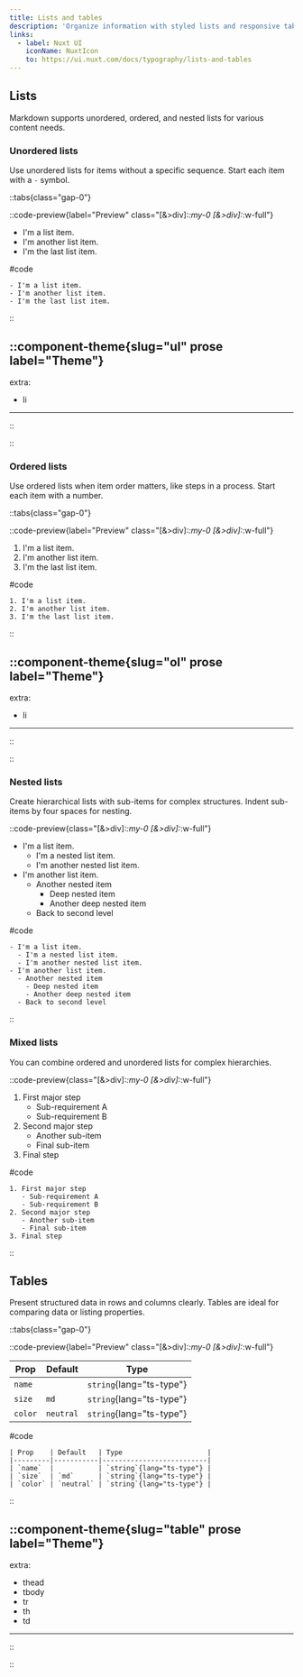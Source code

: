 ```yaml
---
title: Lists and tables
description: 'Organize information with styled lists and responsive tables for clear, consistent readability.'
links:
  - label: Nuxt UI
    iconName: NuxtIcon
    to: https://ui.nuxt.com/docs/typography/lists-and-tables
---
```


## Lists

Markdown supports unordered, ordered, and nested lists for various content needs.

### Unordered lists

Use unordered lists for items without a specific sequence. Start each item with a `-` symbol.

::tabs{class="gap-0"}

::code-preview{label="Preview" class="[&>div]:*:my-0 [&>div]:*:w-full"}

- I'm a list item.
- I'm another list item.
- I'm the last list item.

#code

```mdc
- I'm a list item.
- I'm another list item.
- I'm the last list item.
```

::

::component-theme{slug="ul" prose label="Theme"}
---
extra:
  - li
---
::

::

### Ordered lists

Use ordered lists when item order matters, like steps in a process. Start each item with a number.

::tabs{class="gap-0"}

::code-preview{label="Preview" class="[&>div]:*:my-0 [&>div]:*:w-full"}

1. I'm a list item.
2. I'm another list item.
3. I'm the last list item.

#code

```mdc
1. I'm a list item.
2. I'm another list item.
3. I'm the last list item.
```

::

::component-theme{slug="ol" prose label="Theme"}
---
extra:
  - li
---
::

::

### Nested lists

Create hierarchical lists with sub-items for complex structures. Indent sub-items by four spaces for nesting.

::code-preview{class="[&>div]:*:my-0 [&>div]:*:w-full"}

- I'm a list item.
  - I'm a nested list item.
  - I'm another nested list item.
- I'm another list item.
  - Another nested item
    - Deep nested item
    - Another deep nested item
  - Back to second level

#code

```mdc
- I'm a list item.
  - I'm a nested list item.
  - I'm another nested list item.
- I'm another list item.
  - Another nested item
    - Deep nested item
    - Another deep nested item
  - Back to second level
```

::

### Mixed lists

You can combine ordered and unordered lists for complex hierarchies.

::code-preview{class="[&>div]:*:my-0 [&>div]:*:w-full"}

1. First major step
   - Sub-requirement A
   - Sub-requirement B
2. Second major step
   - Another sub-item
   - Final sub-item
3. Final step

#code

```mdc
1. First major step
   - Sub-requirement A
   - Sub-requirement B
2. Second major step
   - Another sub-item
   - Final sub-item
3. Final step
```

::

## Tables

Present structured data in rows and columns clearly. Tables are ideal for comparing data or listing properties.

::tabs{class="gap-0"}

::code-preview{label="Preview" class="[&>div]:*:my-0 [&>div]:*:w-full"}

| Prop    | Default   | Type                     |
|---------|-----------|--------------------------|
| `name`  |           | `string`{lang="ts-type"} |
| `size`  | `md`      | `string`{lang="ts-type"} |
| `color` | `neutral` | `string`{lang="ts-type"} |

#code

```mdc
| Prop    | Default   | Type                     |
|---------|-----------|--------------------------|
| `name`  |           | `string`{lang="ts-type"} |
| `size`  | `md`      | `string`{lang="ts-type"} |
| `color` | `neutral` | `string`{lang="ts-type"} |
```

::

::component-theme{slug="table" prose label="Theme"}
---
extra:
  - thead
  - tbody
  - tr
  - th
  - td
---
::

::
